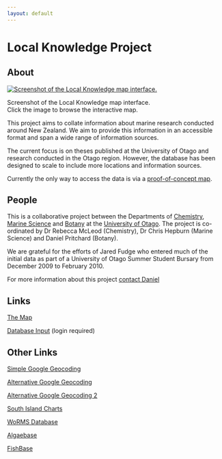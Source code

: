 ```yaml
---
layout: default
---
```


# Local Knowledge Project

## About

<div class="card float-sm-right mx-2" style="max-width: 400px">
    <a href="http://db.pritchard.co/localknowledge/map/">
        <img class="card-img-top" src="{{ "/images/LK_screenshot.png" | relative_url}}" alt="Screenshot of the Local Knowledge map interface.">
    </a>
    <div class="card-body">
        <p class="card-text text-center">Screenshot of the Local Knowledge map interface.<br/>Click the image to browse the interactive map.</p>
    </div>
</div>

This project aims to collate information about marine research conducted
around New Zealand. We aim to provide this information in an accessible
format and span a wide range of information sources.

The current focus is on theses published at the University of Otago and
research conducted in the Otago region. However, the database has been
designed to scale to include more locations and information sources.

Currently the only way to access the data is via a [proof-of-concept
map](http://db.pritchard.co/localknowledge/map/).

## People

This is a collaborative project between the Departments of
[Chemistry](http://neon.otago.ac.nz/chemistry/), [Marine
Science](http://www.otago.ac.nz/marinescience/) and
[Botany](http://www.botany.otago.ac.nz/) at the [University of
Otago](http://www.otago.ac.nz/). The project is co-ordinated by Dr
Rebecca McLeod (Chemistry), Dr Chris Hepburn (Marine Science) and Daniel
Pritchard (Botany).

We are grateful for the efforts of Jared Fudge who entered much of the
initial data as part of a University of Otago Summer Student Bursary
from December 2009 to February 2010.

For more information about this project [contact Daniel](/contact)

Links
-----

[The Map](http://db.pritchard.co/localknowledge/map/)

[Database Input](http://db.pritchard.co/localknowledge/input_publication.php) (login required)

Other Links
-----------
[Simple Google Geocoding](http://itouchmap.com/latlong.html)

[Alternative Google
Geocoding](http://gmaps-samples.googlecode.com/svn/trunk/geocoder/singlegeocode.html)

[Alternative Google Geocoding
2](http://koti.mbnet.fi/ojalesa/exam/geotest.html)

[South Island
Charts](http://www.linz.govt.nz/hydro/charts/nz202-chart-catalogue/region/Page14.aspx)

[WoRMS Database](http://www.marinespecies.org/index.php)

[Algaebase](http://www.algaebase.org/)

[FishBase](http://www.fishbase.org/search.php)
